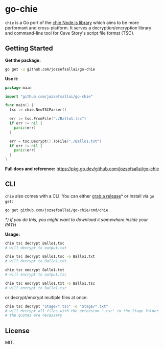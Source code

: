 # go-chie

`chie` is a Go port of the [chie Node.js library][1] which aims to be more
performant and cross-platform. It serves a decryption/encryption library and
command-line tool for Cave Story's script file format (TSC).

## Getting Started

**Get the package:**

```sh
go get -u github.com/jozsefsallai/go-chie
```

**Use it:**

```go
package main

import "github.com/jozsefsallai/go-chie"

func main() {
  tsc := chie.NewTSCParser()

  err := tsc.FromFile("./Ballo1.tsc")
  if err != nil {
    panic(err)
  }

  err = tsc.Decrypt().ToFile("./Ballo1.txt")
  if err != nil {
    panic(err)
  }
}
```

**Full docs and reference:** https://pkg.go.dev/github.com/jozsefsallai/go-chie

## CLI

`chie` also comes with a CLI. You can either [grab a release][2]* or install via
`go get`:

```sh
go get github.com/jozsefsallai/go-chie/cmd/chie
```

_*) if you do this, you might want to download it somewhere inside your PATH_

**Usage:**

```sh
chie tsc decrypt Ballo1.tsc
# will decrypt to output.txt

chie tsc decrypt Ballo1.tsc -o Ballo1.txt
# will decrypt to Ballo1.txt

chie tsc encrypt Ballo1.txt
# will encrypt to output.tsc

chie tsc encrypt Ballo1.txt -o Ballo1.tsc
# will encrypt to Ballo1.tsc
```

or decrypt/encrypt multiple files at once:

```sh
chie tsc decrypt "Stage/*.tsc" -o "Stage/*.txt"
# will decrypt all files with the extension ".tsc" in the Stage folder
# the quotes are necessary
```

## License

MIT.

[1]: https://github.com/jozsefsallai/chie
[2]: https://github.com/jozsefsallai/go-chie/releases/latest
